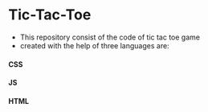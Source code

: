 # Tic-Tac-Toe
- This repository consist of the code of tic tac toe game 
- created with the help of three languages are:
#### CSS
#### JS
#### HTML

